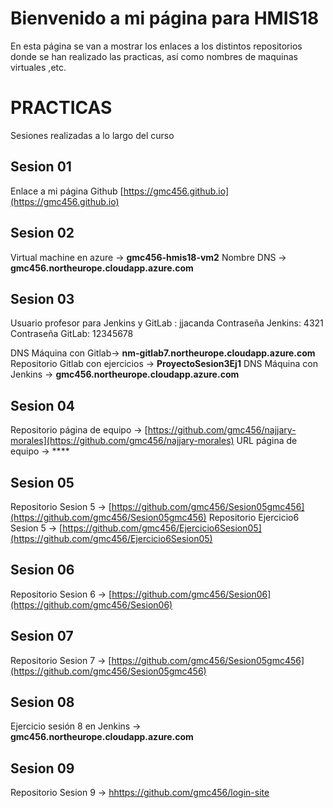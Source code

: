 ﻿# Bienvenido a mi página para HMIS18

En esta página se van a mostrar los enlaces a los distintos repositorios donde se han realizado las practicas, así como nombres de maquinas virtuales ,etc.


# PRACTICAS

Sesiones realizadas a lo largo del curso

## Sesion 01

Enlace a mi página Github [https://gmc456.github.io](https://gmc456.github.io)

## Sesion 02

Virtual machine en azure -> **gmc456-hmis18-vm2**
Nombre DNS -> **gmc456.northeurope.cloudapp.azure.com**


## Sesion 03

Usuario profesor para Jenkins y GitLab : jjacanda
Contraseña Jenkins: 4321
Contraseña GitLab: 12345678

DNS Máquina con Gitlab-> **nm-gitlab7.northeurope.cloudapp.azure.com**
Repositorio Gitlab con ejercicios -> **ProyectoSesion3Ej1**
DNS Máquina con Jenkins -> **gmc456.northeurope.cloudapp.azure.com**


## Sesion 04

Repositorio página de equipo -> [https://github.com/gmc456/najjary-morales](https://github.com/gmc456/najjary-morales)
URL página de equipo -> ****

## Sesion 05

Repositorio Sesion 5 -> [https://github.com/gmc456/Sesion05gmc456](https://github.com/gmc456/Sesion05gmc456)
Repositorio Ejercicio6 Sesion 5 -> [https://github.com/gmc456/Ejercicio6Sesion05](https://github.com/gmc456/Ejercicio6Sesion05)


## Sesion 06

Repositorio Sesion 6 -> [https://github.com/gmc456/Sesion06](https://github.com/gmc456/Sesion06)

## Sesion 07

Repositorio Sesion 7 -> [https://github.com/gmc456/Sesion05gmc456](https://github.com/gmc456/Sesion05gmc456)

## Sesion 08

Ejercicio sesión 8 en Jenkins -> **gmc456.northeurope.cloudapp.azure.com** 

## Sesion 09

Repositorio Sesion 9 -> [hhttps://github.com/gmc456/login-site](https://github.com/gmc456/login-site)
